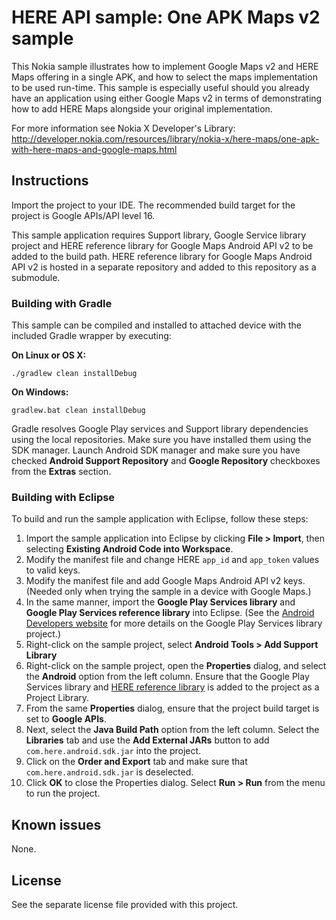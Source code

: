 HERE API sample: One APK Maps v2 sample
==========================================

This Nokia sample illustrates how to implement Google Maps v2 and HERE Maps
offering in a single APK, and how to select the maps implementation to be used
run-time. This sample is especially useful should you already have an
application using either Google Maps v2 in terms of demonstrating how to
add HERE Maps alongside your original implementation.

For more information see Nokia X Developer's Library:
http://developer.nokia.com/resources/library/nokia-x/here-maps/one-apk-with-here-maps-and-google-maps.html


Instructions
--------------------------------------------------------------------------------

Import the project to your IDE. The recommended build target for the project is
Google APIs/API level 16. 

This sample application requires Support library, Google Service library project
and HERE reference library for Google Maps Android API v2 to be added to the
build path. HERE reference library for Google Maps Android API v2 is hosted in a
separate repository and added to this repository as a submodule.

### Building with Gradle ###

This sample can be compiled and installed to attached device with the included 
Gradle wrapper by executing:

**On Linux or OS X:**

```
./gradlew clean installDebug
```

**On Windows:**

```
gradlew.bat clean installDebug
```

Gradle resolves Google Play services and Support library dependencies using the
local repositories. Make sure you have installed them using the SDK manager.
Launch Android SDK manager and make sure you have checked **Android Support
Repository** and **Google Repository** checkboxes from the **Extras** section.

### Building with Eclipse ###

To build and run the sample application with Eclipse, follow these steps:

1. Import the sample application into Eclipse by clicking **File > Import**,
   then selecting **Existing Android Code into Workspace**.
2. Modify the manifest file and change HERE `app_id` and `app_token` values to
   valid keys.
3. Modify the manifest file and add Google Maps Android API v2 keys. (Needed
   only when trying the sample in a device with Google Maps.)
4. In the same manner, import the **Google Play Services library** and
   **Google Play Services reference library** into Eclipse. (See the 
   [Android Developers website](http://developer.android.com/google/play-services/setup.html)
   for more details on the Google Play Services library project.)
5. Right-click on the sample project, select **Android Tools > Add Support
   Library**
6. Right-click on the sample project, open the **Properties** dialog, and select
   the **Android** option from the left column. Ensure that the Google Play
   Services library and
   [HERE reference library](https://github.com/nokia-developer/nokia-x-here-maps-wrapper-v2)
   is added to the project as a Project Library.
7. From the same **Properties** dialog, ensure that the project build target is
   set to **Google APIs**.
8. Next, select the **Java Build Path** option from the left column. Select the
   **Libraries** tab and use the **Add External JARs** button to add
   `com.here.android.sdk.jar` into the project.
9. Click on the **Order and Export** tab and make sure that
   `com.here.android.sdk.jar` is deselected.
10. Click **OK** to close the Properties dialog. Select **Run > Run** from the
    menu to run the project.


Known issues
--------------------------------------------------------------------------------

None.


License
--------------------------------------------------------------------------------

See the separate license file provided with this project.
